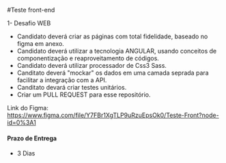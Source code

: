 #Teste front-end

1- Desafio WEB 

- Candidato deverá criar as páginas com total fidelidade, baseado no figma em anexo.
- Candidato deverá utilizar a tecnologia ANGULAR, usando conceitos de componentização e reaproveitamento de códigos.
- Candidato deverá utilizar processador de Css3 Sass.
- Canditato deverá "mockar" os dados em uma camada seprada para facilitar a integração com a API.
- Canditato devará criar testes unitários.
- Criar um PULL REQUEST para esse repositório.

Link do Figma: https://www.figma.com/file/Y7FBr1XgTLP9uRzuEpsOk0/Teste-Front?node-id=0%3A1


#### Prazo de Entrega
 - 3 Dias
